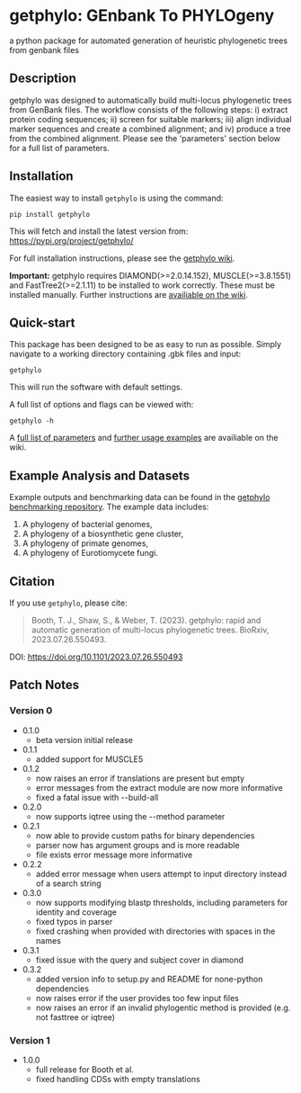 # getphylo: GEnbank To PHYLOgeny
a python package for automated generation of heuristic phylogenetic trees from genbank files

## Description
getphylo was designed to automatically build multi-locus phylogenetic trees from GenBank files. The workflow consists of the following steps: i) extract protein coding sequences; ii) screen for suitable markers; iii) align individual marker sequences and create a combined alignment; and iv) produce a tree from the combined alignment. Please see the 'parameters' section below for a full list of parameters.

## Installation

The easiest way to install `getphylo` is using the command: 

`pip install getphylo`

This will fetch and install the latest version from: https://pypi.org/project/getphylo/

For full installation instructions, please see the [getphylo wiki](https://github.com/drboothtj/getphylo/wiki/Installation).

**Important:** getphylo requires DIAMOND(>=2.0.14.152), MUSCLE(>=3.8.1551) and FastTree2(>=2.1.11) to be installed to work correctly. These must be installed manually. Further instructions are [availiable on the wiki](https://github.com/drboothtj/getphylo/wiki/Installation).

## Quick-start
This package has been designed to be as easy to run as possible. Simply navigate to a working directory containing .gbk files and input:

`getphylo`

This will run the software with default settings.

A full list of options and flags can be viewed with:

`getphylo -h`

A [full list of parameters](https://github.com/drboothtj/getphylo/wiki/Parameter-List) and [further usage examples](https://github.com/drboothtj/getphylo/wiki/Advanced-Usage-(Case-Studies)) are availiable on the wiki.

## Example Analysis and Datasets
Example outputs and benchmarking data can be found in the [getphylo benchmarking repository](https://github.com/drboothtj/getphylo_benchmarking). The example data includes:

1. A phylogeny of bacterial genomes,
2. A phylogeny of a biosynthetic gene cluster,
3. A phylogeny of primate genomes,
4. A phylogeny of Eurotiomycete fungi.

## Citation
If you use `getphylo`, please cite:

> Booth, T. J., Shaw, S., & Weber, T. (2023). getphylo: rapid and automatic generation of multi-locus phylogenetic trees. BioRxiv, 2023.07.26.550493. 

DOI: https://doi.org/10.1101/2023.07.26.550493

## Patch Notes
### Version  0
- 0.1.0 
	- beta version initial release
- 0.1.1 
	- added support for MUSCLE5
- 0.1.2 
	- now raises an error if translations are present but empty
	- error messages from the extract module are now more informative
	- fixed a fatal issue with --build-all
- 0.2.0
	- now supports iqtree using the --method parameter
- 0.2.1
	- now able to provide custom paths for binary dependencies
	- parser now has argument groups and is more readable
	- file exists error message more informative
- 0.2.2
  - added error message when users attempt to input directory instead of a search string
- 0.3.0
  - now supports modifying blastp thresholds, including parameters for identity and coverage
  - fixed typos in parser
  - fixed crashing when provided with directories with spaces in the names
- 0.3.1
  - fixed issue with the query and subject cover in diamond
- 0.3.2
  - added version info to setup.py and README for none-python dependencies
  - now raises error if the user provides too few input files
  - now raises an error if an invalid phylogentic method is provided (e.g. not fasttree or iqtree)
### Version 1
- 1.0.0
  - full release for Booth et al.
  - fixed handling CDSs with empty translations
